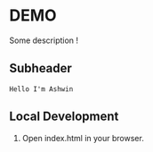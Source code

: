 # DEMO

Some description !


## Subheader
    Hello I'm Ashwin

## Local Development

1. Open index.html in your browser.